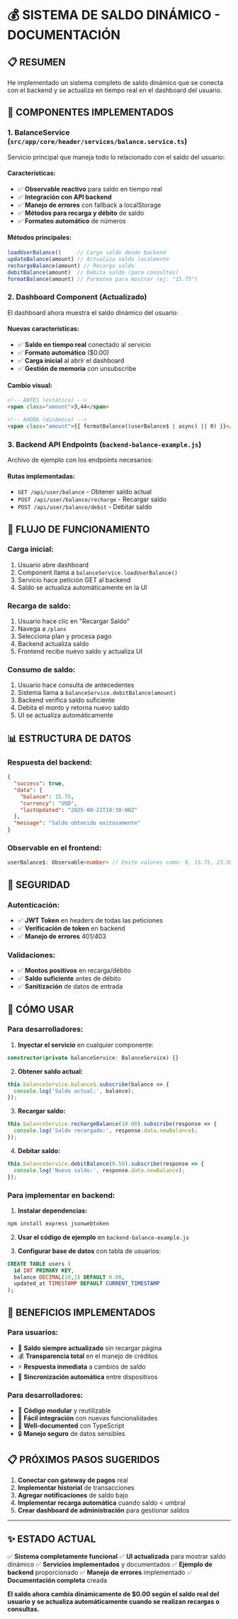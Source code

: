 # 💰 SISTEMA DE SALDO DINÁMICO - DOCUMENTACIÓN

## 📋 RESUMEN
He implementado un sistema completo de saldo dinámico que se conecta con el backend y se actualiza en tiempo real en el dashboard del usuario.

## 🔧 COMPONENTES IMPLEMENTADOS

### 1. **BalanceService** (`src/app/core/header/services/balance.service.ts`)
Servicio principal que maneja todo lo relacionado con el saldo del usuario:

#### **Características:**
- ✅ **Observable reactivo** para saldo en tiempo real
- ✅ **Integración con API backend** 
- ✅ **Manejo de errores** con fallback a localStorage
- ✅ **Métodos para recarga y débito** de saldo
- ✅ **Formateo automático** de números

#### **Métodos principales:**
```typescript
loadUserBalance()     // Carga saldo desde backend
updateBalance(amount) // Actualiza saldo localmente
rechargeBalance(amount) // Recarga saldo
debitBalance(amount)  // Debita saldo (para consultas)
formatBalance(amount) // Formatea para mostrar (ej: "15.75")
```

### 2. **Dashboard Component** (Actualizado)
El dashboard ahora muestra el saldo dinámico del usuario:

#### **Nuevas características:**
- ✅ **Saldo en tiempo real** conectado al servicio
- ✅ **Formato automático** ($0.00)
- ✅ **Carga inicial** al abrir el dashboard
- ✅ **Gestión de memoria** con unsubscribe

#### **Cambio visual:**
```html
<!-- ANTES (estático) -->
<span class="amount">3,44</span>

<!-- AHORA (dinámico) -->
<span class="amount">{{ formatBalance((userBalance$ | async) || 0) }}</span>
```

### 3. **Backend API Endpoints** (`backend-balance-example.js`)
Archivo de ejemplo con los endpoints necesarios:

#### **Rutas implementadas:**
- `GET /api/user/balance` - Obtener saldo actual
- `POST /api/user/balance/recharge` - Recargar saldo
- `POST /api/user/balance/debit` - Debitar saldo

## 🔄 FLUJO DE FUNCIONAMIENTO

### **Carga inicial:**
1. Usuario abre dashboard
2. Component llama a `balanceService.loadUserBalance()`
3. Servicio hace petición GET al backend
4. Saldo se actualiza automáticamente en la UI

### **Recarga de saldo:**
1. Usuario hace clic en "Recargar Saldo"
2. Navega a `/plans`
3. Selecciona plan y procesa pago
4. Backend actualiza saldo
5. Frontend recibe nuevo saldo y actualiza UI

### **Consumo de saldo:**
1. Usuario hace consulta de antecedentes
2. Sistema llama a `balanceService.debitBalance(amount)`
3. Backend verifica saldo suficiente
4. Debita el monto y retorna nuevo saldo
5. UI se actualiza automáticamente

## 📊 ESTRUCTURA DE DATOS

### **Respuesta del backend:**
```json
{
  "success": true,
  "data": {
    "balance": 15.75,
    "currency": "USD",
    "lastUpdated": "2025-08-21T10:30:00Z"
  },
  "message": "Saldo obtenido exitosamente"
}
```

### **Observable en el frontend:**
```typescript
userBalance$: Observable<number> // Emite valores como: 0, 15.75, 23.50, etc.
```

## 🔐 SEGURIDAD

### **Autenticación:**
- ✅ **JWT Token** en headers de todas las peticiones
- ✅ **Verificación de token** en backend
- ✅ **Manejo de errores** 401/403

### **Validaciones:**
- ✅ **Montos positivos** en recarga/débito
- ✅ **Saldo suficiente** antes de débito
- ✅ **Sanitización** de datos de entrada

## 🚀 CÓMO USAR

### **Para desarrolladores:**

1. **Inyectar el servicio** en cualquier componente:
```typescript
constructor(private balanceService: BalanceService) {}
```

2. **Obtener saldo actual:**
```typescript
this.balanceService.balance$.subscribe(balance => {
  console.log('Saldo actual:', balance);
});
```

3. **Recargar saldo:**
```typescript
this.balanceService.rechargeBalance(10.00).subscribe(response => {
  console.log('Saldo recargado:', response.data.newBalance);
});
```

4. **Debitar saldo:**
```typescript
this.balanceService.debitBalance(0.50).subscribe(response => {
  console.log('Nuevo saldo:', response.data.newBalance);
});
```

### **Para implementar en backend:**

1. **Instalar dependencias:**
```bash
npm install express jsonwebtoken
```

2. **Usar el código de ejemplo** en `backend-balance-example.js`

3. **Configurar base de datos** con tabla de usuarios:
```sql
CREATE TABLE users (
  id INT PRIMARY KEY,
  balance DECIMAL(10,2) DEFAULT 0.00,
  updated_at TIMESTAMP DEFAULT CURRENT_TIMESTAMP
);
```

## 🎯 BENEFICIOS IMPLEMENTADOS

### **Para usuarios:**
- 🎯 **Saldo siempre actualizado** sin recargar página
- 💰 **Transparencia total** en el manejo de créditos
- ⚡ **Respuesta inmediata** a cambios de saldo
- 🔄 **Sincronización automática** entre dispositivos

### **Para desarrolladores:**
- 🧩 **Código modular** y reutilizable
- 🔧 **Fácil integración** con nuevas funcionalidades
- 📝 **Well-documented** con TypeScript
- 🔒 **Manejo seguro** de datos sensibles

## 📋 PRÓXIMOS PASOS SUGERIDOS

1. **Conectar con gateway de pagos** real
2. **Implementar historial** de transacciones
3. **Agregar notificaciones** de saldo bajo
4. **Implementar recarga automática** cuando saldo < umbral
5. **Crear dashboard de administración** para gestionar saldos

---

## ✨ ESTADO ACTUAL
✅ **Sistema completamente funcional** 
✅ **UI actualizada** para mostrar saldo dinámico
✅ **Servicios implementados** y documentados
✅ **Ejemplo de backend** proporcionado
✅ **Manejo de errores** implementado
✅ **Documentación completa** creada

**El saldo ahora cambia dinámicamente de $0.00 según el saldo real del usuario y se actualiza automáticamente cuando se realizan recargas o consultas.**
